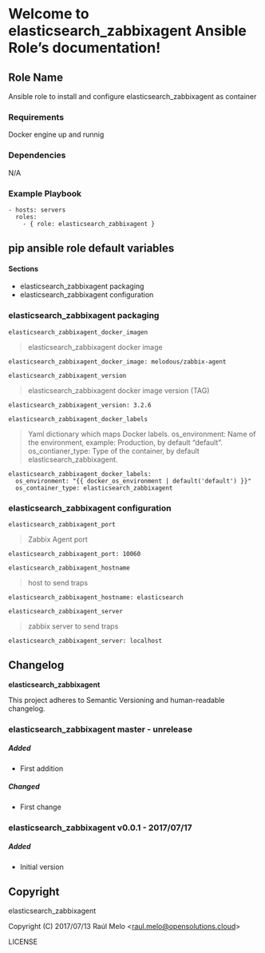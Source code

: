 Welcome to elasticsearch\_zabbixagent Ansible Role’s documentation!
===================================================================

Role Name
---------

Ansible role to install and configure elasticsearch\_zabbixagent as
container

### Requirements

Docker engine up and runnig

### Dependencies

N/A

### Example Playbook

    - hosts: servers
      roles:
        - { role: elasticsearch_zabbixagent }

pip ansible role default variables
----------------------------------

#### Sections

-   elasticsearch\_zabbixagent packaging
-   elasticsearch\_zabbixagent configuration

### elasticsearch\_zabbixagent packaging

`elasticsearch_zabbixagent_docker_imagen`

> elasticsearch\_zabbixagent docker image

    elasticsearch_zabbixagent_docker_image: melodous/zabbix-agent

`elasticsearch_zabbixagent_version`

> elasticsearch\_zabbixagent docker image version (TAG)

    elasticsearch_zabbixagent_version: 3.2.6

`elasticsearch_zabbixagent_docker_labels`

> Yaml dictionary which maps Docker labels. os\_environment: Name of the
> environment, example: Production, by default “default”.
> os\_contianer\_type: Type of the container, by default
> elasticsearch\_zabbixagent.

    elasticsearch_zabbixagent_docker_labels:
      os_environment: "{{ docker_os_environment | default('default') }}"
      os_container_type: elasticsearch_zabbixagent

### elasticsearch\_zabbixagent configuration

`elasticsearch_zabbixagent_port`

> Zabbix Agent port

    elasticsearch_zabbixagent_port: 10060

`elasticsearch_zabbixagent_hostname`

> host to send traps

    elasticsearch_zabbixagent_hostname: elasticsearch

`elasticsearch_zabbixagent_server`

> zabbix server to send traps

    elasticsearch_zabbixagent_server: localhost

Changelog
---------

**elasticsearch\_zabbixagent**

This project adheres to Semantic Versioning and human-readable
changelog.

### elasticsearch\_zabbixagent master - unrelease

##### Added

-   First addition

##### Changed

-   First change

### elasticsearch\_zabbixagent v0.0.1 - 2017/07/17

##### Added

-   Initial version

Copyright
---------

elasticsearch\_zabbixagent

Copyright (C) 2017/07/13 Raúl Melo
&lt;<raul.melo@opensolutions.cloud>&gt;

LICENSE
